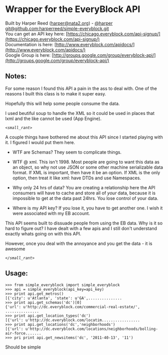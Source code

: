Wrapper for the EveryBlock API
===============================

Built by Harper Reed ([harper@nata2.org](mailto:harper@nata2.org)) - [@harper](http://twitter.com/harper)    
[git@github.com:harperreed/simple-everyblock.git](https://github.com/harperreed/simple-everyblock)    
You can get an API key here: [https://chicago.everyblock.com/api-signup/](https://chicago.everyblock.com/api-signup/)    
Documentation is here: [http://www.everyblock.com/apidocs/](http://www.everyblock.com/apidocs/)    
Google Group is here: [http://groups.google.com/group/everyblock-api/](http://groups.google.com/group/everyblock-api/)    

Notes:
-----

For some reason I found this API a pain in the ass to deal with. One of the reasons I built this class is to make it super easy. 

Hopefully this will help some people consume the data.

I used beutiful soup to handle the XML so it could be used in places that lxml and the like cannot be used (App Engine).

*`<small_rant>`*

A couple things have bothered me about this API since I started playing with it. I figured I would put them here. 

 * WTF are Schemas? They seem to complicate things.

 * WTF @ xml. This isn't 1998. Most people are going to want this data as an object, so why not use JSON or some other machine serializable data format. If XML is important, then have it be an option. If XML is the only option, then treat it like xml: have DTDs and use Namespaces. 

 * Why only 24 hrs of data? You are creating a relationship here the API consumers will have to cache and store all of *your* data, because it is impossible to get at the data past 24hrs. You lose control of your data.

 * Where is my API key? If you lose it, you have to get another one. I wish it were associated with my EB account. 

This API seems built to dissuade people from using the EB data. Why is it so hard to figure out? I have dealt with a few apis and I still don't understand exactly whats going on with this API.

However, once you deal with the annoyance and you get the data - it is awesome

*`</small_rant>`*

Usage:
------

    >>> from simple_everyblock import simple_everyblock  
    >>> api = simple_everyblock(api_key=api_key)  
    >>> print api.get_metros()  
    [{'city': u'Atlanta', 'state': u'GA',...............  
    >>> print api.get_schemas('dc')[0]  
    {'url': u'http://dc.everyblock.com/commercial-real-estate/', ...............  
    >>> print api.get_location_types('dc')  
    [{'url': u'http://dc.everyblock.com/locatim.................  
    >>> print api.get_locations('dc','neighborhoods')  
    [{'url': u'http://dc.everyblock.com/locations/neighborhoods/bolling-air-force.......  
    >>> pri print api.get_newsitems('dc', '2011-40-13', '11')  

Should be simple
